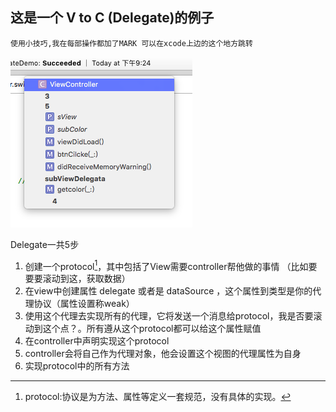 ## 这是一个 V to C (Delegate)的例子
	使用小技巧,我在每部操作都加了MARK 可以在xcode上边的这个地方跳转
![alt text](./pic1.png "Title")

Delegate一共5步

1. 创建一个protocol[^1]，其中包括了View需要controller帮他做的事情  （比如要要要滚动到这，获取数据）
2. 在view中创建属性 delegate 或者是 dataSource  ，这个属性到类型是你的代理协议（属性设置称weak）
3. 使用这个代理去实现所有的代理，它将发送一个消息给protocol，我是否要滚动到这个点？。所有遵从这个protocol都可以给这个属性赋值
4. 在controller中声明实现这个protocol
5. controller会将自己作为代理对象，他会设置这个视图的代理属性为自身
6. 实现protocol中的所有方法

[^1]:protocol:协议是为方法、属性等定义一套规范，没有具体的实现。